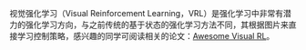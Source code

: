 视觉强化学习（Visual Reinforcement Learning，VRL）是强化学习中非常有潜力的强化学习方向，与之前传统的基于状态的强化学习方法不同，其根据图片来直接学习控制策略，感兴趣的同学可阅读相关的论文：[Awesome Visual RL](https://github.com/qiwang067/awesome-visual-rl)。